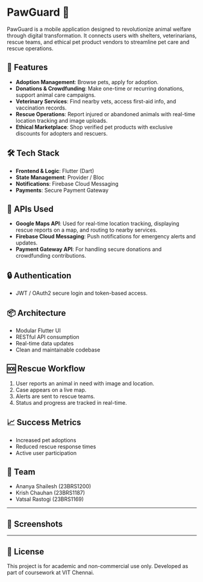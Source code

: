 # PawGuard 🐾

PawGuard is a mobile application designed to revolutionize animal welfare through digital transformation. It connects users with shelters, veterinarians, rescue teams, and ethical pet product vendors to streamline pet care and rescue operations.

## 🚀 Features

- **Adoption Management**: Browse pets, apply for adoption.
- **Donations & Crowdfunding**: Make one-time or recurring donations, support animal care campaigns.
- **Veterinary Services**: Find nearby vets, access first-aid info, and vaccination records.
- **Rescue Operations**: Report injured or abandoned animals with real-time location tracking and image uploads.
- **Ethical Marketplace**: Shop verified pet products with exclusive discounts for adopters and rescuers.

## 🛠️ Tech Stack

- **Frontend & Logic**: Flutter (Dart)
- **State Management**: Provider / Bloc
- **Notifications**: Firebase Cloud Messaging
- **Payments**: Secure Payment Gateway

## 📍 APIs Used

- **Google Maps API**: Used for real-time location tracking, displaying rescue reports on a map, and routing to nearby services.
- **Firebase Cloud Messaging**: Push notifications for emergency alerts and updates.
- **Payment Gateway API**: For handling secure donations and crowdfunding contributions.

## 🔒 Authentication

- JWT / OAuth2 secure login and token-based access.

## 📦 Architecture

- Modular Flutter UI
- RESTful API consumption
- Real-time data updates
- Clean and maintainable codebase

## 🆘 Rescue Workflow

1. User reports an animal in need with image and location.
2. Case appears on a live map.
3. Alerts are sent to rescue teams.
4. Status and progress are tracked in real-time.

## 📈 Success Metrics

- Increased pet adoptions
- Reduced rescue response times
- Active user participation

## 👥 Team

- Ananya Shailesh (23BRS1200)
- Krish Chauhan (23BRS1187)
- Vatsal Rastogi (23BRS1169)

---

## 📱 Screenshots


---

## 📄 License

This project is for academic and non-commercial use only. Developed as part of coursework at VIT Chennai.
